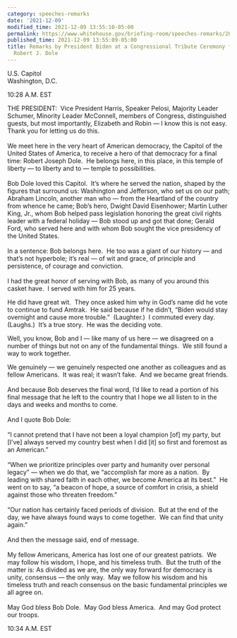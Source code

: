 ```yaml
---
category: speeches-remarks
date: '2021-12-09'
modified_time: 2021-12-09 13:55:10-05:00
permalink: https://www.whitehouse.gov/briefing-room/speeches-remarks/2021/12/09/remarks-by-president-biden-at-a-congressional-tribute-ceremony-for-senator-robert-j-dole/
published_time: 2021-12-09 13:55:09-05:00
title: Remarks by President Biden at a Congressional Tribute Ceremony for Senator
  Robert J. Dole
---
```

 
U.S. Capitol  
Washington, D.C.

10:28 A.M. EST

THE PRESIDENT:  Vice President Harris, Speaker Pelosi, Majority Leader
Schumer, Minority Leader McConnell, members of Congress, distinguished
guests, but most importantly, Elizabeth and Robin — I know this is not
easy.  Thank you for letting us do this.  
   
We meet here in the very heart of American democracy, the Capitol of the
United States of America, to receive a hero of that democracy for a
final time: Robert Joseph Dole.  He belongs here, in this place, in this
temple of liberty — to liberty and to — temple to possibilities.  
   
Bob Dole loved this Capitol.  It’s where he served the nation, shaped by
the figures that surround us: Washington and Jefferson, who set us on
our path; Abraham Lincoln, another man who — from the Heartland of the
country from whence he came; Bob’s hero, Dwight David Eisenhower; Martin
Luther King, Jr., whom Bob helped pass legislation honoring the great
civil rights leader with a federal holiday — Bob stood up and got that
done; Gerald Ford, who served here and with whom Bob sought the vice
presidency of the United States.  
   
In a sentence: Bob belongs here.  He too was a giant of our history —
and that’s not hyperbole; it’s real — of wit and grace, of principle and
persistence, of courage and conviction.  
   
I had the great honor of serving with Bob, as many of you around this
casket have.  I served with him for 25 years. 

He did have great wit.  They once asked him why in God’s name did he
vote to continue to fund Amtrak.  He said because if he didn’t, “Biden
would stay overnight and cause more trouble.”  (Laughter.)  I commuted
every day.  (Laughs.)  It’s a true story.  He was the deciding vote.

Well, you know, Bob and I — like many of us here — we disagreed on a
number of things but not on any of the fundamental things.  We still
found a way to work together.

We genuinely — we genuinely respected one another as colleagues and as
fellow Americans.  It was real; it wasn’t fake.  And we became great
friends.  
   
And because Bob deserves the final word, I’d like to read a portion of
his final message that he left to the country that I hope we all listen
to in the days and weeks and months to come.   
   
And I quote Bob Dole:  
   
“I cannot pretend that I have not been a loyal champion \[of\] my party,
but \[I’ve\] always served my country best when I did \[it\] so first
and foremost as an American.”  
   
“When we prioritize principles over party and humanity over personal
legacy” — when we do that, we “accomplish far more as a nation.  By
leading with shared faith in each other, we become America at its
best.”  He went on to say, “a beacon of hope, a source of comfort in
crisis, a shield against those who threaten freedom.”   
   
“Our nation has certainly faced periods of division.  But at the end of
the day, we have always found ways to come together.  We can find that
unity again.”  
   
And then the message said, end of message.  
   
My fellow Americans, America has lost one of our greatest patriots.  We
may follow his wisdom, I hope, and his timeless truth.  But the truth of
the matter is: As divided as we are, the only way forward for democracy
is unity, consensus — the only way.  May we follow his wisdom and his
timeless truth and reach consensus on the basic fundamental principles
we all agree on.     
   
May God bless Bob Dole.  May God bless America.  And may God protect our
troops.

10:34 A.M. EST
